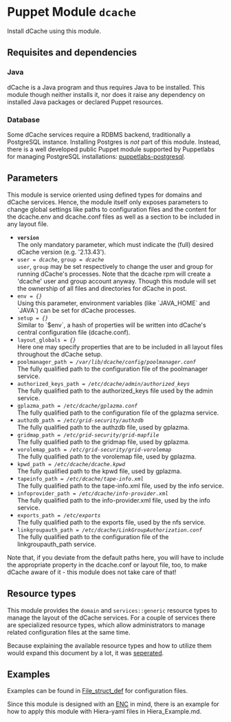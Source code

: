 # Puppet Module `dcache`
Install dCache using this module.

## Requisites and dependencies
### Java
dCache is a Java program and thus requires Java to be installed. This module
though neither installs it, nor does it raise any dependency on installed
Java packages or declared Puppet resources.

### Database
Some dCache services require a RDBMS backend, traditionally a PostgreSQL
instance. Installing Postgres is _not_ part of this module. Instead,
there is a well developed public Puppet module supported by Puppetlabs
for managing PostgreSQL installations: [puppetlabs-postgresql](https://github.com/puppetlabs/puppetlabs-postgresql).

## Parameters
This module is service oriented using defined types for domains and dCache
services. Hence, the module itself only exposes parameters to change global
settings like paths to configuration files and the content for the dcache.env
and dcache.conf files as well as a section to be included in any layout file.
<ul>
  <li><b><code>version</code></b><br />
    The only mandatory parameter, which must indicate the (full) desired
    dCache version (e.g. '2.13.43').
  </li>
  <li><code>user = <i>dcache</i></code>, <code>group = <i>dcache</i></code><br />
    <code>user</code>, <code>group</code> may be set respectively to change
    the user and group for running dCache's processes. Note that the dcache
    rpm will create a  'dcache' user and group account anyway. Though this
    module will set the ownership of all files and directories for dCache
    in post.
  </li>
  <li><code>env = <i>{}</i></code><br />
    Using this parameter, environment variables (like `JAVA_HOME` and `JAVA`)
    can be set for dCache processes.
  </li>
  <li><code>setup = <i>{}</i></code><br />
    Similar to `$env`, a hash of properties will be written into dCache's
    central configuration file (dcache.conf).
  </li>
  <li><code>layout_globals = <i>{}</i></code><br />
    Here one may specify properties that are to be included in all layout
    files throughout the dCache setup.
  </li>
  <li><code>poolmanager_path = <i>/var/lib/dcache/config/poolmanager.conf</i></code><br />
    The fully qualified path to the configuration file of the poolmanager service.
  </li>
  <li><code>authorized_keys_path = <i>/etc/dcache/admin/authorized_keys</i></code><br />
    The fully qualified path to the authorized_keys file used by the admin service.
  </li>
  <li><code>gplazma_path = <i>/etc/dcache/gplazma.conf</i></code><br />
    The fully qualified path to the configuration file of the gplazma service.
  </li>
  <li><code>authzdb_path = <i>/etc/grid-security/authzdb</i></code><br />
    The fully qualified path to the authzdb file, used by gplazma.
  </li>
  <li><code>gridmap_path = <i>/etc/grid-security/grid-mapfile</i></code><br />
    The fully qualified path to the gridmap file, used by gplazma.
  </li>
  <li><code>vorolemap_path = <i>/etc/grid-security/grid-vorolemap</i></code><br />
    The fully qualified path to the vorolemap file, used by gplazma.
  </li>
  <li><code>kpwd_path = <i>/etc/dcache/dcache.kpwd</i></code><br />
    The fully qualified path to the kpwd file, used by gplazma.
  </li>
  <li><code>tapeinfo_path = <i>/etc/dcache/tape-info.xml</i></code><br />
    The fully qualified path to the tape-info.xml file, used by the info service.
  </li>
  <li><code>infoprovider_path = <i>/etc/dcache/info-provider.xml</i></code><br />
    The fully qualified path to the info-provider.xml file, used by the info service.
  </li>
  <li><code>exports_path = <i>/etc/exports</i></code><br />
    The fully qualified path to the exports file, used by the nfs service.
  </li>
  <li><code>linkgroupauth_path = <i>/etc/dcache/LinkGroupAuthorization.conf</i></code><br />
    The fully qualified path to the configuration file of the linkgroupauth_path service.
  </li>
</ul>
Note that, if you deviate from the default paths here, you will have to
include the appropriate property in the dcache.conf or layout file, too, to
make dCache aware of it - this module does not take care of that!

## Resource types
This module provides the `domain` and `services::generic`
resource types to manage the layout of the dCache services. For a couple of
services there are specialized resource types, which allow administrators to
manage related configuration files at the same time.

Because explaining the available resource types and how to utilize them
would expand this document by a lot, it was [seperated](resource_types.md).

## Examples
Examples can be found in [File_struct_def](File_struct_def.md) for configuration files.

Since this module is designed with an
[ENC](https://www.google.de/#q=puppet%20external%20node%20classifier)
in mind, there is an example for how to apply this module with Hiera-yaml files
in Hiera_Example.md.
